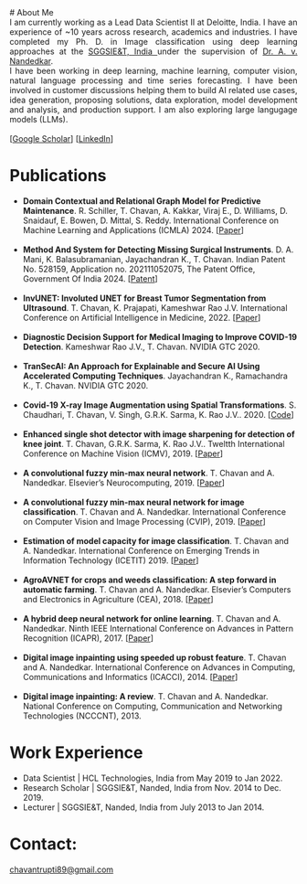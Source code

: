 <head>
<title> 
Trupti Chavan
 </title>
</head>
# About Me
<div style = "text-align: justify"> I am currently working as a Lead Data Scientist II at Deloitte, India. I have an experience of ~10 years across research, academics and industries. I have completed my Ph. D. in Image classification using deep learning approaches at the <a href="https://www.sggs.ac.in/"> SGGSIE&T, India </a> under the supervision of <a href="https://scholar.google.co.in/citations?hl=en&user=nNveFNUAAAAJ&view_op=list_works&sortby=pubdate"> Dr. A. v. Nandedkar</a>.
<br />
I have been working in deep learning, machine learning, computer vision, natural language processing and time series forecasting. I have been involved in customer discussions helping them to build AI related use cases, idea generation, proposing solutions, data exploration, model development and analysis, and production support. I am also exploring large langugage models (LLMs).
</div>

<br />
[<a href="https://scholar.google.co.in/citations?user=gZe6sSUAAAAJ&hl=en">Google Scholar</a>] [<a href="https://www.linkedin.com/in/trupti-chavan-992a999b">LinkedIn</a>]

# Publications 
<ul>

  <li> <b>  Domain Contextual and Relational Graph Model for Predictive Maintenance</b>. R. Schiller, T. Chavan, A. Kakkar, Viraj E., D. Williams, D. Snaidauf, E. Bowen, D. Mittal, S. Reddy. International Conference on Machine Learning and Applications (ICMLA) 2024. [<a href="https://www.icmla-conference.org/icmla24/acceptedpapers.html">Paper</a>]</li>
 <br />

 <li> <b>  Method And System for Detecting Missing Surgical Instruments</b>. D. A. Mani, K. Balasubramanian, Jayachandran K., T. Chavan. Indian Patent No. 528159, Application no. 202111052075, The Patent Office, Government Of India 2024. [<a href="https://iprsearch.ipindia.gov.in/PublicSearch/PublicationSearch/ApplicationStatus">Patent</a>]</li>
 <br />

 <li> <b>  InvUNET: Involuted UNET for Breast Tumor Segmentation from Ultrasound</b>. T. Chavan, K. Prajapati, Kameshwar Rao J.V. International Conference on Artificial Intelligence in Medicine, 2022. [<a href="https://link.springer.com/chapter/10.1007/978-3-031-09342-5_27">Paper</a>]</li>
 <br />
 
 <li> <b>  Diagnostic Decision Support for Medical Imaging to Improve COVID-19 Detection</b>. Kameshwar Rao J.V., T. Chavan. NVIDIA GTC 2020.</li>
 <br />
 
 <li> <b>  TranSecAI: An Approach for Explainable and Secure AI Using Accelerated Computing Techniques</b>. Jayachandran K., Ramachandra K., T. Chavan. NVIDIA GTC 2020.</li>
 <br />
 
 <li> <b> Covid-19 X-ray Image Augmentation using Spatial Transformations</b>. S. Chaudhari, T. Chavan, V. Singh, G.R.K. Sarma, K. Rao J.V.. 2020. [<a href="https://github.com/ERS-HCL/Covid-19-X-ray-Image-Augmentation-">Code</a>]</li> 
 <br />

 <li> <b> Enhanced single shot detector with image sharpening for detection of knee joint</b>. T. Chavan, G.R.K. Sarma, K. Rao J.V.. Tweltth International Conference on Machine Vision (ICMV), 2019. [<a href="https://www.spiedigitallibrary.org/conference-proceedings-of-spie/11433/114330C/Enhanced-single-shot-detector-with-image-sharpening-for-detection-of/10.1117/12.2557509.short">Paper</a>]</li>
 <br />

 <li> <b> A convolutional fuzzy min-max neural network</b>. T. Chavan and A. Nandedkar. Elsevier’s Neurocomputing, 2019. [<a href="https://www.sciencedirect.com/science/article/abs/pii/S0925231220305415">Paper</a>]</li>
 <br />

 <li> <b> A convolutional fuzzy min-max neural network for image classification</b>. T. Chavan and A. Nandedkar. International Conference on Computer Vision and Image Processing (CVIP), 2019. [<a href="https://link.springer.com/chapter/10.1007/978-981-15-4018-9_10">Paper</a>]</li>
 <br />

 <li> <b> Estimation of model capacity for image classification</b>. T. Chavan and A. Nandedkar. International Conference on Emerging Trends in Information Technology (ICETIT) 2019. [<a href="https://link.springer.com/chapter/10.1007/978-3-030-30577-2_44">Paper</a>]</li>
 <br />

 <li> <b> AgroAVNET for crops and weeds classification: A step forward in automatic farming</b>. T. Chavan and A. Nandedkar. Elsevier’s Computers and Electronics in Agriculture (CEA), 2018. [<a href="https://www.sciencedirect.com/science/article/abs/pii/S0168169918305532">Paper</a>]</li>
 <br />

 <li> <b> A hybrid deep neural network for online learning</b>. T. Chavan and A. Nandedkar. Ninth IEEE International Conference on Advances in Pattern Recognition (ICAPR), 2017. [<a href="https://ieeexplore.ieee.org/abstract/document/8592942">Paper</a>]</li>
 <br />

 <li> <b> Digital image inpainting using speeded up robust feature</b>. T. Chavan and A. Nandedkar. International Conference on Advances in Computing, Communications and Informatics (ICACCI), 2014. [<a href="https://ieeexplore.ieee.org/abstract/document/6968221">Paper</a>]</li>
 <br />

 <li> <b> Digital image inpainting: A review</b>. T. Chavan and A. Nandedkar. National Conference on Computing, Communication and Networking Technologies (NCCCNT), 2013.</li>
</ul>

# Work Experience
<ul>
<li> Data Scientist | HCL Technologies, India from	May 2019 to Jan 2022.</li>
<li> Research Scholar | SGGSIE&T, Nanded, India from	Nov. 2014 to Dec. 2019.</li>
<li> Lecturer | SGGSIE&T, Nanded, India from	July 2013 to Jan 2014.</li>
</ul>

# Contact:
chavantrupti89@gmail.com

